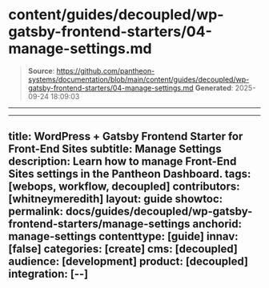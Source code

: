 # content/guides/decoupled/wp-gatsby-frontend-starters/04-manage-settings.md

> **Source**: https://github.com/pantheon-systems/documentation/blob/main/content/guides/decoupled/wp-gatsby-frontend-starters/04-manage-settings.md
> **Generated**: 2025-09-24 18:09:03

---

---
title: WordPress + Gatsby Frontend Starter for Front-End Sites
subtitle: Manage Settings
description: Learn how to manage Front-End Sites settings in the Pantheon Dashboard.
tags: [webops, workflow, decoupled]
contributors: [whitneymeredith]
layout: guide
showtoc:
permalink: docs/guides/decoupled/wp-gatsby-frontend-starters/manage-settings
anchorid: manage-settings
contenttype: [guide]
innav: [false]
categories: [create]
cms: [decoupled]
audience: [development]
product: [decoupled]
integration: [--]
---

<Partial file="decoupled-manage-settings.md" />